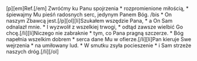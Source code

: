 [p][em]Ref.[/em] Zwróćmy ku Panu spojrzenia * rozpromienione miłością, * śpiewajmy Mu pieśń radosnych serc, jedynym Panem Bóg. /bis * On naszym Zbawcą jest.[/p][ol][li]Szukałem wszędzie Pana, * a On Sam odnalazł mnie. * I wyzwolił z wszelkiej trwogi, * odtąd zawsze wielbić Go chcę.[/li][li]Niczego nie zabraknie * tym, co Pana pragną szczerze. * Bóg napełnia wszelkim dobrem * serca dane Mu w ofierze.[/li][li]Pan kieruje Swe wejrzenia * na umiłowany lud. * W smutku zsyła pocieszenie * i Sam strzeże naszych dróg.[/li][/ol]